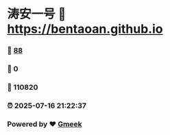 # 涛安一号 :link: https://bentaoan.github.io 
### :page_facing_up: [88](https://bentaoan.github.io/tag.html) 
### :speech_balloon: 0 
### :hibiscus: 110820 
### :alarm_clock: 2025-07-16 21:22:37 
### Powered by :heart: [Gmeek](https://github.com/Meekdai/Gmeek)
